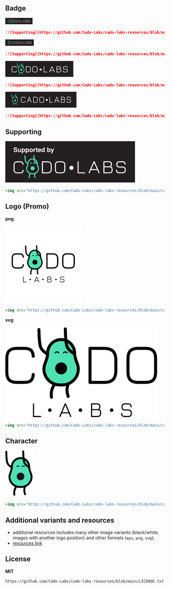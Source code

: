## Badge

<img src="cado_labs_badge.png" alt="Supported by Cado Labs" />

```markdown
[![Supporting](https://github.com/Cado-Labs/cado-labs-resources/blob/main/cado_labs_badge.png)](https://github.com/Cado-Labs/)
```

<img src="cado_labs_badge_outside.png" alt="Supported by Cado Labs" />

```markdown
[![Supporting](https://github.com/Cado-Labs/cado-labs-resources/blob/main/cado_labs_badge_outside.png)](https://github.com/Cado-Labs/)
```

<img src="cado_labs_badge_medium.png" alt="Supported by Cado Labs" />

```markdown
[![Supporting](https://github.com/Cado-Labs/cado-labs-resources/blob/main/cado_labs_badge_medium.png)](https://github.com/Cado-Labs/)
```

<img src="cado_labs_badge_medium_outside.png" alt="Supported by Cado Labs" />

```markdown
[![Supporting](https://github.com/Cado-Labs/cado-labs-resources/blob/main/cado_labs_badge_medium_outside.png)](https://github.com/Cado-Labs/)
```

## Supporting

<img src="cado_labs_supporting.svg" alt="Supported by Cado Labs" />

```html
<img src="https://github.com/Cado-Labs/cado-labs-resources/blob/main/cado_labs_supporting.svg" alt="Supported by Cado Labs" />
```

## Logo (Promo)

**png**:

<img src="cado_labs_promo_logo.png" alt="Supported by Cado Labs" />

```html
<img src="https://github.com/Cado-Labs/cado-labs-resources/blob/main/cado_labs_promo_logo.png" alt="Cado Labs" />
```

**svg**:

<img src="cado_labs_promo_logo.svg" alt="Supported by Cado Labs" />

```html
<img src="https://github.com/Cado-Labs/cado-labs-resources/blob/main/cado_labs_promo_logo.svg" alt="Cado Labs" />
```

## Character

<img src="cado_labs_character.png" alt="Supported by Cado Labs" />

```html
<img src="https://github.com/Cado-Labs/cado-labs-resources/blob/main/cado_labs_character.png" alt="Cado Labs" />
```

## Additional variants and resources

- additional resources includes many other image variants (black/white, images with another logo position) and other formats (`eps`, `png`, `svg`);
- [resources link](https://github.com/Cado-Labs/cado-labs-resources/tree/main/__raw_resources)

## License

**MIT**

```
https://github.com/Cado-Labs/cado-labs-resources/blob/main/LICENSE.txt
```
